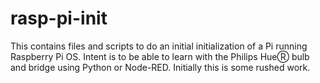 # rasp-pi-init
This contains files and scripts to do an initial initialization of a Pi running Raspberry Pi OS.
Intent is to be able to learn with the Philips HueⓇ bulb and bridge using Python or Node-RED.
Initially this is some rushed work.

